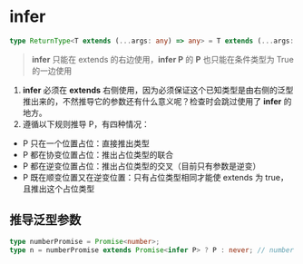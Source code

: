 # infer

```typescript
type ReturnType<T extends (...args: any) => any> = T extends (...args: any) => infer R ? R : any;
```

> **infer** 只能在 extends 的右边使用，**infer P** 的 **P** 也只能在条件类型为 True 的一边使用

1. **infer**  必须在 **extends** 右侧使用，因为必须保证这个已知类型是由右侧的泛型推出来的，不然推导它的参数还有什么意义呢？检查时会跳过使用了 **infer** 的地方。
2. 遵循以下规则推导 P，有四种情况：

- P 只在一个位置占位：直接推出类型
- P 都在协变位置占位：推出占位类型的联合
- P 都在逆变位置占位：推出占位类型的交叉（目前只有参数是逆变）
- P 既在顺变位置又在逆变位置：只有占位类型相同才能使 extends 为 true，且推出这个占位类型

## 推导泛型参数

```typescript
type numberPromise = Promise<number>;
type n = numberPromise extends Promise<infer P> ? P : never; // number
```
